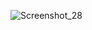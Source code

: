 ![Screenshot_28](https://github.com/Abedelhamid/product-management-system/assets/125611156/c68c7cbb-06ec-469a-9daa-ce1567750ed2)
